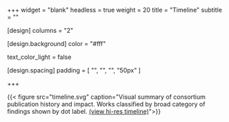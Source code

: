 +++
widget = "blank"
headless = true
weight = 20
title = "Timeline"
subtitle = ""

[design]
columns = "2"

  [design.background]
  color = "#fff"

  text_color_light = false

  [design.spacing]
  padding = [ "", "", "", "50px" ]

+++

{{< figure src="timeline.svg" caption="Visual summary of consortium publication history and impact. Works classified by broad category of findings shown by dot label. [(view hi-res timeline)](/media/timeline.svg)">}}

